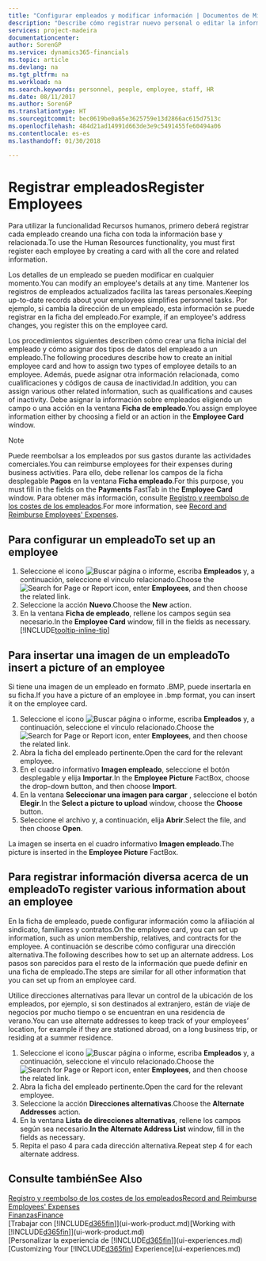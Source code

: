 ```yaml
---
title: "Configurar empleados y modificar información | Documentos de Microsoft"
description: "Describe cómo registrar nuevo personal o editar la información del personal existente."
services: project-madeira
documentationcenter: 
author: SorenGP
ms.service: dynamics365-financials
ms.topic: article
ms.devlang: na
ms.tgt_pltfrm: na
ms.workload: na
ms.search.keywords: personnel, people, employee, staff, HR
ms.date: 08/11/2017
ms.author: SorenGP
ms.translationtype: HT
ms.sourcegitcommit: bec0619be0a65e3625759e13d2866ac615d7513c
ms.openlocfilehash: 484d21ad14991d663de3e9c5491455fe60494a06
ms.contentlocale: es-es
ms.lasthandoff: 01/30/2018

---
```

# <a name="register-employees"></a><span data-ttu-id="14a79-103">Registrar empleados</span><span class="sxs-lookup"><span data-stu-id="14a79-103">Register Employees</span></span>
<span data-ttu-id="14a79-104">Para utilizar la funcionalidad Recursos humanos, primero deberá registrar cada empleado creando una ficha con toda la información base y relacionada.</span><span class="sxs-lookup"><span data-stu-id="14a79-104">To use the Human Resources functionality, you must first register each employee by creating a card with all the core and related information.</span></span>

<span data-ttu-id="14a79-105">Los detalles de un empleado se pueden modificar en cualquier momento.</span><span class="sxs-lookup"><span data-stu-id="14a79-105">You can modify an employee's details at any time.</span></span> <span data-ttu-id="14a79-106">Mantener los registros de empleados actualizados facilita las tareas personales.</span><span class="sxs-lookup"><span data-stu-id="14a79-106">Keeping up-to-date records about your employees simplifies personnel tasks.</span></span> <span data-ttu-id="14a79-107">Por ejemplo, si cambia la dirección de un empleado, esta información se puede registrar en la ficha del empleado.</span><span class="sxs-lookup"><span data-stu-id="14a79-107">For example, if an employee's address changes, you register this on the employee card.</span></span>

<span data-ttu-id="14a79-108">Los procedimientos siguientes describen cómo crear una ficha inicial del empleado y cómo asignar dos tipos de datos del empleado a un empleado.</span><span class="sxs-lookup"><span data-stu-id="14a79-108">The following procedures describe how to create an initial employee card and how to assign two types of employee details to an employee.</span></span> <span data-ttu-id="14a79-109">Además, puede asignar otra información relacionada, como cualificaciones y códigos de causa de inactividad.</span><span class="sxs-lookup"><span data-stu-id="14a79-109">In addition, you can assign various other related information, such as qualifications and causes of inactivity.</span></span> <span data-ttu-id="14a79-110">Debe asignar la información sobre empleados eligiendo un campo o una acción en la ventana **Ficha de empleado**.</span><span class="sxs-lookup"><span data-stu-id="14a79-110">You assign employee information either by choosing a field or an action in the **Employee Card** window.</span></span>

> [!NOTE]  
> <span data-ttu-id="14a79-111">Puede reembolsar a los empleados por sus gastos durante las actividades comerciales.</span><span class="sxs-lookup"><span data-stu-id="14a79-111">You can reimburse employees for their expenses during business activities.</span></span> <span data-ttu-id="14a79-112">Para ello, debe rellenar los campos de la ficha desplegable **Pagos** en la ventana **Ficha empleado**.</span><span class="sxs-lookup"><span data-stu-id="14a79-112">For this purpose, you must fill in the fields on the **Payments** FastTab in the **Employee Card** window.</span></span> <span data-ttu-id="14a79-113">Para obtener más información, consulte [Registro y reembolso de los costes de los empleados](finance-how-record-reimburse-employee-expenses.md).</span><span class="sxs-lookup"><span data-stu-id="14a79-113">For more information, see [Record and Reimburse Employees' Expenses](finance-how-record-reimburse-employee-expenses.md).</span></span>

## <a name="to-set-up-an-employee"></a><span data-ttu-id="14a79-114">Para configurar un empleado</span><span class="sxs-lookup"><span data-stu-id="14a79-114">To set up an employee</span></span>
1. <span data-ttu-id="14a79-115">Seleccione el icono ![Buscar página o informe](media/ui-search/search_small.png "icono Buscar página o informe"), escriba **Empleados** y, a continuación, seleccione el vínculo relacionado.</span><span class="sxs-lookup"><span data-stu-id="14a79-115">Choose the ![Search for Page or Report](media/ui-search/search_small.png "Search for Page or Report icon") icon, enter **Employees**, and then choose the related link.</span></span>
2. <span data-ttu-id="14a79-116">Seleccione la acción **Nuevo**.</span><span class="sxs-lookup"><span data-stu-id="14a79-116">Choose the **New** action.</span></span>
3. <span data-ttu-id="14a79-117">En la ventana **Ficha de empleado**, rellene los campos según sea necesario.</span><span class="sxs-lookup"><span data-stu-id="14a79-117">In the **Employee Card** window, fill in the fields as necessary.</span></span> [!INCLUDE[tooltip-inline-tip](includes/tooltip-inline-tip_md.md)]

## <a name="to-insert-a-picture-of-an-employee"></a><span data-ttu-id="14a79-118">Para insertar una imagen de un empleado</span><span class="sxs-lookup"><span data-stu-id="14a79-118">To insert a picture of an employee</span></span>
<span data-ttu-id="14a79-119">Si tiene una imagen de un empleado en formato .BMP, puede insertarla en su ficha.</span><span class="sxs-lookup"><span data-stu-id="14a79-119">If you have a picture of an employee in .bmp format, you can insert it on the employee card.</span></span>

1. <span data-ttu-id="14a79-120">Seleccione el icono ![Buscar página o informe](media/ui-search/search_small.png "icono Buscar página o informe"), escriba **Empleados** y, a continuación, seleccione el vínculo relacionado.</span><span class="sxs-lookup"><span data-stu-id="14a79-120">Choose the ![Search for Page or Report](media/ui-search/search_small.png "Search for Page or Report icon") icon, enter **Employees**, and then choose the related link.</span></span>
2. <span data-ttu-id="14a79-121">Abra la ficha del empleado pertinente.</span><span class="sxs-lookup"><span data-stu-id="14a79-121">Open the card for the relevant employee.</span></span>
3. <span data-ttu-id="14a79-122">En el cuadro informativo **Imagen empleado**, seleccione el botón desplegable y elija **Importar**.</span><span class="sxs-lookup"><span data-stu-id="14a79-122">In the **Employee Picture** FactBox, choose the drop-down button, and then choose **Import**.</span></span>
4. <span data-ttu-id="14a79-123">En la ventana **Seleccionar una imagen para cargar** , seleccione el botón **Elegir**.</span><span class="sxs-lookup"><span data-stu-id="14a79-123">In the **Select a picture to upload** window, choose the **Choose** button.</span></span>
5. <span data-ttu-id="14a79-124">Seleccione el archivo y, a continuación, elija **Abrir**.</span><span class="sxs-lookup"><span data-stu-id="14a79-124">Select the file, and then choose **Open**.</span></span>

<span data-ttu-id="14a79-125">La imagen se inserta en el cuadro informativo **Imagen empleado**.</span><span class="sxs-lookup"><span data-stu-id="14a79-125">The picture is inserted in the **Employee Picture** FactBox.</span></span>

## <a name="to-register-various-information-about-an-employee"></a><span data-ttu-id="14a79-126">Para registrar información diversa acerca de un empleado</span><span class="sxs-lookup"><span data-stu-id="14a79-126">To register various information about an employee</span></span>
<span data-ttu-id="14a79-127">En la ficha de empleado, puede configurar información como la afiliación al sindicato, familiares y contratos.</span><span class="sxs-lookup"><span data-stu-id="14a79-127">On the employee card, you can set up information, such as union membership, relatives, and contracts for the employee.</span></span> <span data-ttu-id="14a79-128">A continuación se describe cómo configurar una dirección alternativa.</span><span class="sxs-lookup"><span data-stu-id="14a79-128">The following describes how to set up an alternate address.</span></span> <span data-ttu-id="14a79-129">Los pasos son parecidos para el resto de la información que puede definir en una ficha de empleado.</span><span class="sxs-lookup"><span data-stu-id="14a79-129">The steps are similar for all other information that you can set up from an employee card.</span></span>

<span data-ttu-id="14a79-130">Utilice direcciones alternativas para llevar un control de la ubicación de los empleados, por ejemplo, si son destinados al extranjero, están de viaje de negocios por mucho tiempo o se encuentran en una residencia de verano.</span><span class="sxs-lookup"><span data-stu-id="14a79-130">You can use alternate addresses to keep track of your employees’ location, for example if they are stationed abroad, on a long business trip, or residing at a summer residence.</span></span>

1. <span data-ttu-id="14a79-131">Seleccione el icono ![Buscar página o informe](media/ui-search/search_small.png "icono Buscar página o informe"), escriba **Empleados** y, a continuación, seleccione el vínculo relacionado.</span><span class="sxs-lookup"><span data-stu-id="14a79-131">Choose the ![Search for Page or Report](media/ui-search/search_small.png "Search for Page or Report icon") icon, enter **Employees**, and then choose the related link.</span></span>
2. <span data-ttu-id="14a79-132">Abra la ficha del empleado pertinente.</span><span class="sxs-lookup"><span data-stu-id="14a79-132">Open the card for the relevant employee.</span></span>
3. <span data-ttu-id="14a79-133">Seleccione la acción **Direcciones alternativas**.</span><span class="sxs-lookup"><span data-stu-id="14a79-133">Choose the **Alternate Addresses** action.</span></span>
4. <span data-ttu-id="14a79-134">En la ventana **Lista de direcciones alternativas**, rellene los campos según sea necesario.</span><span class="sxs-lookup"><span data-stu-id="14a79-134">**In the Alternate Address List** window, fill in the fields as necessary.</span></span>
5. <span data-ttu-id="14a79-135">Repita el paso 4 para cada dirección alternativa.</span><span class="sxs-lookup"><span data-stu-id="14a79-135">Repeat step 4 for each alternate address.</span></span>

## <a name="see-also"></a><span data-ttu-id="14a79-136">Consulte también</span><span class="sxs-lookup"><span data-stu-id="14a79-136">See Also</span></span>
[<span data-ttu-id="14a79-137">Registro y reembolso de los costes de los empleados</span><span class="sxs-lookup"><span data-stu-id="14a79-137">Record and Reimburse Employees' Expenses</span></span>](finance-how-record-reimburse-employee-expenses.md)  
[<span data-ttu-id="14a79-138">Finanzas</span><span class="sxs-lookup"><span data-stu-id="14a79-138">Finance</span></span>](finance.md)  
<span data-ttu-id="14a79-139">[Trabajar con [!INCLUDE[d365fin](includes/d365fin_md.md)]](ui-work-product.md)</span><span class="sxs-lookup"><span data-stu-id="14a79-139">[Working with [!INCLUDE[d365fin](includes/d365fin_md.md)]](ui-work-product.md)</span></span>  
<span data-ttu-id="14a79-140">[Personalizar la experiencia de [!INCLUDE[d365fin](includes/d365fin_md.md)]](ui-experiences.md)</span><span class="sxs-lookup"><span data-stu-id="14a79-140">[Customizing Your [!INCLUDE[d365fin](includes/d365fin_md.md)] Experience](ui-experiences.md)</span></span>


